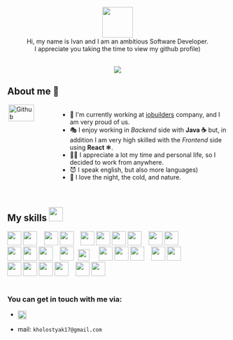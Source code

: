 

<!--
<img height = "100%" src="https://media-exp1.licdn.com/dms/image/C4D16AQG1EJk20VQ6cQ/profile-displaybackgroundimage-shrink_350_1400/0/1627837388738?e=1634774400&v=beta&t=sf6ebJzZWN1E3yVYHUwMjYYsNntTIrBvC4vAA-QcX2Q" alt="cover" />
</div> 
-->

<!--
<h1 align="center">Hola, cześć, привет)) /h1>
-->

<div size='20px' align="center">
  <br/>
    <img src = "https://new-retail.ru/upload/iblock/d57/d5711742b0ef7d9366df4cd884c99388.jpg" height = 70px>
    <div>Hi, my name is Ivan and I am an ambitious Software Developer.
    <br/>I appreciate you taking the time to view my github profile) </div>
  <br/>

![](https://komarev.com/ghpvc/?username=kholostyak17&color=brightgreen)

</div>



<h2>About me 🍃</h2>

<div style="display:flex; flex-direction:row">
  <img width=50% align="right" alt="Github" src="https://raw.githubusercontent.com/onimur/.github/master/.resources/git-header.svg" /> 
  <div align="left" width="50%">
    <ul>
      <li>🌆 I'm currently working at <a href= https://io.builders >iobuilders</a> company, and I am very proud of us.</li>
      <li>🎭 I enjoy working in <i>Backend</i> side with <b>Java ☕</b> but, in addition I am very high skilled with the <i>Frontend</i> side using <b>React ⚛️</b>.</li>
      <li>🦸‍♂️ I appreciate a lot my time and personal life, so I decided to work from anywhere.</li>
      <li>😈 I speak english, but also more languages)</li>
      <li>🌙 I love the night, the cold, and nature.</li>
    </ul>
  </div>
</div>

<br/>

<h2> 
  My skills 
  <img src = "https://media2.giphy.com/media/QssGEmpkyEOhBCb7e1/giphy.gif?cid=ecf05e47a0n3gi1bfqntqmob8g9aid1oyj2wr3ds3mg700bl&rid=giphy.gif" width="32px" height="32px"/>
</h2> 
<div>
  <img width ='32px' src ='https://raw.githubusercontent.com/rahulbanerjee26/githubAboutMeGenerator/main/icons/reactjs.svg'> 
  <img width ='32px' src ='https://raw.githubusercontent.com/rahulbanerjee26/githubAboutMeGenerator/main/icons/redux.svg'> 
  &nbsp;&nbsp;
  <img width ='32px' src ='https://raw.githubusercontent.com/rahulbanerjee26/githubAboutMeGenerator/main/icons/typescript.svg'> 
  <img width ='32px' src ='https://raw.githubusercontent.com/rahulbanerjee26/githubAboutMeGenerator/main/icons/javascript.svg'> 
  &nbsp;&nbsp;
  <img width ='32px' src ='https://raw.githubusercontent.com/rahulbanerjee26/githubAboutMeGenerator/main/icons/html.svg'> 
  <img width ='32px' src ='https://raw.githubusercontent.com/rahulbanerjee26/githubAboutMeGenerator/main/icons/css.svg'> 
  <img width ='32px' src ='https://raw.githubusercontent.com/rahulbanerjee26/githubAboutMeGenerator/main/icons/bootstrap.svg'>
  <img width ='32px' src ='https://raw.githubusercontent.com/rahulbanerjee26/githubAboutMeGenerator/main/icons/sass.svg'> 
  &nbsp;&nbsp;
  <img width ='32px' src ='https://raw.githubusercontent.com/rahulbanerjee26/githubAboutMeGenerator/main/icons/webpack.svg'> 
  <img width ='32px' src ='https://raw.githubusercontent.com/rahulbanerjee26/githubAboutMeGenerator/main/icons/jest.svg'> 
  
  <br/>
  
  <img width ='32px' src ='https://plumbr.io/app/uploads/2019/06/java.png'>
  <img width ='32px' src ='https://raw.githubusercontent.com/rahulbanerjee26/githubAboutMeGenerator/main/icons/python.svg'> 
  <img width ='32px' src ='https://raw.githubusercontent.com/rahulbanerjee26/githubAboutMeGenerator/main/icons/nodejs.svg'> 
  &nbsp;&nbsp;
  <img width ='32px' src ='https://raw.githubusercontent.com/rahulbanerjee26/githubAboutMeGenerator/main/icons/spring.svg'>
  <img width ='26px' style="margin:0 6px;" src ='https://seeklogo.com/images/F/flask-logo-44C507ABB7-seeklogo.com.png'> 
  &nbsp;&nbsp;
  <img width ='32px' src ='https://raw.githubusercontent.com/rahulbanerjee26/githubAboutMeGenerator/main/icons/postgresql.svg'> 
  <img width ='32px' src ='https://raw.githubusercontent.com/rahulbanerjee26/githubAboutMeGenerator/main/icons/mongodb.svg'> 
  <img width ='32px' src ='https://raw.githubusercontent.com/rahulbanerjee26/githubAboutMeGenerator/main/icons/firebase.svg'> 
  &nbsp;&nbsp;
  <img width ='32px' src ='https://raw.githubusercontent.com/rahulbanerjee26/githubAboutMeGenerator/main/icons/postman.svg'> 
  <img width ='32px' src ='https://raw.githubusercontent.com/rahulbanerjee26/githubAboutMeGenerator/main/icons/docker.svg'> 
  
  <br/>
  
  <img width ='32px' src ='https://raw.githubusercontent.com/rahulbanerjee26/githubAboutMeGenerator/main/icons/bash.svg'> 
  <img width ='32px' src ='https://raw.githubusercontent.com/rahulbanerjee26/githubAboutMeGenerator/main/icons/git.svg'> 
  <img width ='32px' src ='https://upload.wikimedia.org/wikipedia/commons/9/91/Octicons-mark-github.svg'>
  <img width ='32px' src ='https://cdn.worldvectorlogo.com/logos/gitlab.svg'>
  &nbsp;&nbsp;
  <img width ='32px' src ='https://www.svgrepo.com/show/327408/logo-vercel.svg'> 
  <img width ='32px' src ='https://raw.githubusercontent.com/rahulbanerjee26/githubAboutMeGenerator/main/icons/heroku.svg'>
</div>

<!--
<h2>My activity <img width ='25px' src ='https://media1.giphy.com/media/JZ40cnfnN11KycrvMF/giphy.gif?cid=ecf05e47a0n3gi1bfqntqmob8g9aid1oyj2wr3ds3mg700bl&rid=giphy.gif'></h2>

![Metrics](https://metrics.lecoq.io/kholostyak17?template=classic&base.header=0&base.activity=0&base.community=0&base.repositories=0&base.metadata=0&isocalendar=1&isocalendar.duration=half-year&config.timezone=Europe%2FMadrid)
-->

<br/>

<h3>You can get in touch with me via: </h3>

- <a href = 'https://www.linkedin.com/in/ivan-jaen-trujillo' target="_blank"> <img height = '20px' align= 'center' src="https://upload.wikimedia.org/wikipedia/commons/0/01/LinkedIn_Logo.svg"/></a>

- mail: `kholostyak17@gmail.com`


<!--
**kholostyak17/kholostyak17** is a ✨ _special_ ✨ repository because its `README.md` (this file) appears on your GitHub profile.

Here are some ideas to get you started:

- 🔭 I’m currently working on ...
- 🌱 I’m currently learning ...
- 👯 I’m looking to collaborate on ...
- 🤔 I’m looking for help with ...
- 💬 Ask me about ...
- 📫 How to reach me: ...
- 😄 Pronouns: ...
- ⚡ Fun fact: ...
-->
